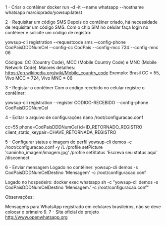 1 - Criar o contêiner
docker run -d -it --name whatsapp --hostname whatsapp marcioprado/yowsup:latest

2 - Requisitar um código SMS
Depois do contêiner criado, há necessidade de requisitar um código SMS. Com o chip SIM no celular faça login no contêiner e solicite um código de registro:

yowsup-cli registration --requestcode sms --config-phone CodPaisDDDNumCel --config-cc CodPais --config-mcc 724 --config-mnc 06

Códigos: CC (Country Code), MCC (Mobile Country Code) e MNC (Mobile Network Code).
Maiores detalhes: https://en.wikipedia.org/wiki/Mobile_country_code
Exemplo: Brasil CC = 55, Vivo MCC = 724, Vivo MNC = 06

3 - Registar o contêiner
Com o código recebido no celular registre o contêiner:

yowsup-cli registration --register CODIGO-RECEBIDO --config-phone CodPaisDDDNumCel

4 - Editar o arquivo de configurações
nano /root/configuracao.conf

cc=55
phone=CodPaisDDDNumCel
id=ID_RETORNADO_REGISTRO
client_static_keypair=CHAVE_RETORNADA_REGISTRO

5 - Configurar status e imagem do perfil
yowsup-cli demos -c /root/configuracao.conf -y
/L
/profile setPicture 'caminho_imagem/imagem.jpg'
/profile setStatus 'Escreva seu status aqui'
/disconnect

6 - Enviar mensagem
Logado no contêiner:
yowsup-cli demos -s CodPaisDDDNumCelDestino 'Mensagem' -c /root/configuracao.conf

Logado no hospedeiro:
docker exec whatsapp sh -c "yowsup-cli demos -s CodPaisDDDNumCelDestino 'Mensagem.' -c /root/configuracao.conf"

Observações:

Mensagens para WhatsApp registrado em celulares brasileiros, não se deve colocar o primeiro 9.
7 - Site oficial do projeto
http://www.openwhatsapp.org
